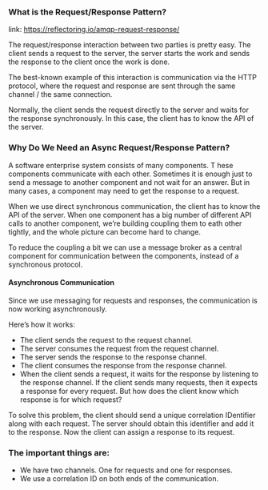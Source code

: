 ### What is the Request/Response Pattern?

link: https://reflectoring.io/amqp-request-response/

The request/response interaction between two parties is pretty easy. The client sends a request to the server, the
server starts the work and sends the response to the client once the work is done.

The best-known example of this interaction is communication via the HTTP protocol, where the request and response are
sent through the same channel / the same connection.

Normally, the client sends the request directly to the server and waits for the response synchronously. In this case,
the client has to know the API of the server.

### Why Do We Need an Async Request/Response Pattern?

A software enterprise system consists of many components. T
hese components communicate with each other.
Sometimes it is enough just to send a message to another component and not wait for an answer.
But in many cases, a component may need to get the response to a request.

When we use direct synchronous communication, the client has to know the API of the server.
When one component has a big number of different API calls to another component,
we’re building coupling them to eath other tightly, and the whole picture can become hard to change.

To reduce the coupling a bit we can use a message broker as a central component for communication between the
components,
instead of a synchronous protocol.

#### Asynchronous Communication

Since we use messaging for requests and responses, the communication is now working asynchronously.

Here’s how it works:

* The client sends the request to the request channel.
* The server consumes the request from the request channel.
* The server sends the response to the response channel.
* The client consumes the response from the response channel.
* When the client sends a request, it waits for the response by listening to the response channel.
  If the client sends many requests, then it expects a response for every request.
  But how does the client know which response is for which request?

To solve this problem, the client should send a unique correlation IDentifier along with each request.
The server should obtain this identifier and add it to the response.
Now the client can assign a response to its request.

### The important things are:

* We have two channels. One for requests and one for responses.
* We use a correlation ID on both ends of the communication.